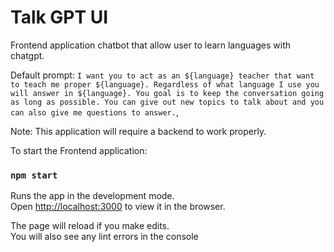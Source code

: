 # Talk GPT UI

Frontend application chatbot that allow user to learn languages with chatgpt. 

Default prompt: `I want you to act as an ${language} teacher that want to teach me proper ${language}. Regardless of what language I use you will answer in ${language}. You goal is to keep the conversation going as long as possible. You can give out new topics to talk about and you can also give me questions to answer.`,

Note: This application will require a backend to work properly. 

To start the Frontend application:

### `npm start`

Runs the app in the development mode.\
Open [http://localhost:3000](http://localhost:3000) to view it in the browser.

The page will reload if you make edits.\
You will also see any lint errors in the console

